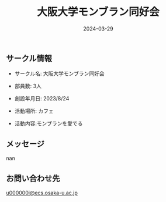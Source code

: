 ﻿---
title: '大阪大学モンブラン同好会'
excerpt: ''
date: '2024-03-29'
iconImage: '/assets/default/icon.png'
coverImage: '/assets/default/cover.jpg'
ogImage:
  url: '/assets/default/cover.jpg'
tags:
  - 'サークル'
---

## サークル情報
- サークル名: 大阪大学モンブラン同好会
- 部員数: 3人
- 創設年月日: 2023/8/24
- 活動場所: カフェ

- 活動内容:モンブランを愛でる

## メッセージ
nan

## お問い合わせ先
u000000i@ecs.osaka-u.ac.jp

